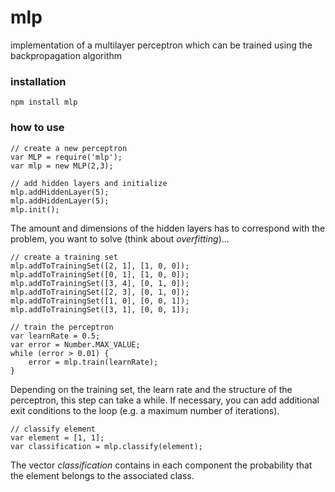 # mlp #

implementation of a multilayer perceptron which can be trained using the backpropagation algorithm

### installation ###

	npm install mlp

### how to use ###

	// create a new perceptron
	var MLP = require('mlp');
	var mlp = new MLP(2,3);

	// add hidden layers and initialize
	mlp.addHiddenLayer(5);
	mlp.addHiddenLayer(5);
	mlp.init();

The amount and dimensions of the hidden layers has to correspond with the problem, 
you want to solve (think about *overfitting*)...

	// create a training set
	mlp.addToTrainingSet([2, 1], [1, 0, 0]);
	mlp.addToTrainingSet([0, 1], [1, 0, 0]);
	mlp.addToTrainingSet([3, 4], [0, 1, 0]);
	mlp.addToTrainingSet([2, 3], [0, 1, 0]);
	mlp.addToTrainingSet([1, 0], [0, 0, 1]);
	mlp.addToTrainingSet([3, 1], [0, 0, 1]);

	// train the perceptron
	var learnRate = 0.5;
	var error = Number.MAX_VALUE;
	while (error > 0.01) {
		error = mlp.train(learnRate);
	}

Depending on the training set, the learn rate and the structure of the perceptron, this step can take a while.
If necessary, you can add additional exit conditions to the loop (e.g. a maximum number of iterations).

	// classify element
	var element = [1, 1];
	var classification = mlp.classify(element);

The vector *classification* contains in each component the probability
that the element belongs to the associated class.
